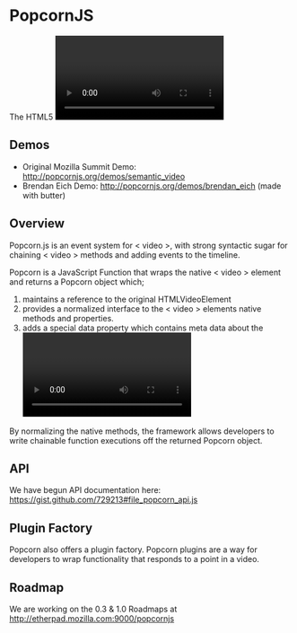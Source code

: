 PopcornJS
=============
The HTML5 <video> framework

Demos
------------
* Original Mozilla Summit Demo: <http://popcornjs.org/demos/semantic_video>
* Brendan Eich Demo: <http://popcornjs.org/demos/brendan_eich> (made with butter)

Overview
-------------
Popcorn.js is an event system for < video >, with strong syntactic sugar for chaining < video > methods and adding events to the timeline.

Popcorn is a JavaScript Function that wraps the native < video > element and returns a Popcorn object which;

1. maintains a reference to the original HTMLVideoElement
2. provides a normalized interface to the < video > elements native methods and properties.
3. adds a special data property which contains meta data about the <video> (this is where the magic happens)

By normalizing the native methods, the framework allows developers to write chainable function executions off the returned Popcorn object.

API
-------------
We have begun API documentation here: https://gist.github.com/729213#file_popcorn_api.js

Plugin Factory
-------------
Popcorn also offers a plugin factory. Popcorn plugins are a way for developers to wrap functionality that responds to a point in a video.


Roadmap
-------------
We are working on the 0.3 & 1.0 Roadmaps at http://etherpad.mozilla.com:9000/popcornjs